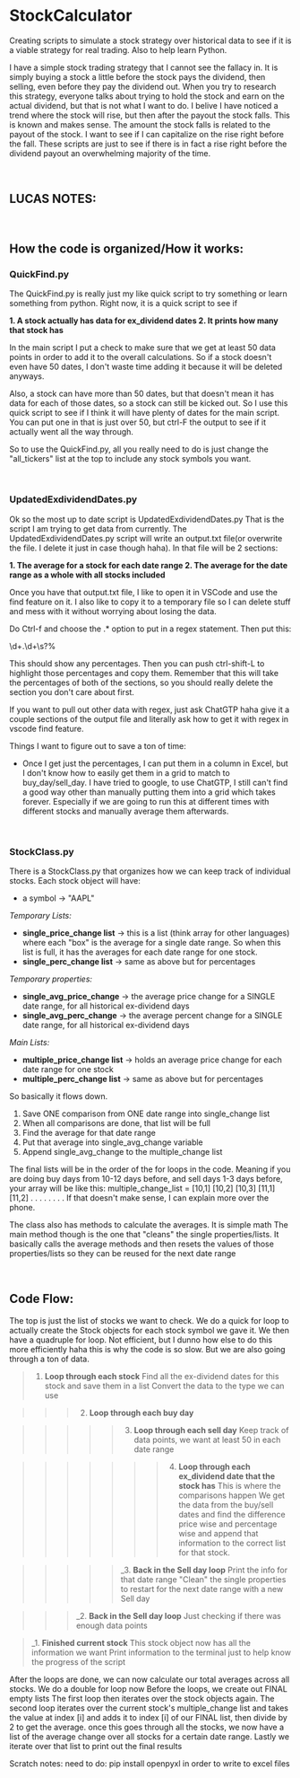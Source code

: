
# StockCalculator

Creating scripts to simulate a stock strategy over historical data to see if it is a viable strategy for real trading. Also to help learn Python.

  

I have a simple stock trading strategy that I cannot see the fallacy in. It is simply buying a stock a little before the stock pays the dividend, then selling, even before they pay the dividend out. When you try to research this strategy, everyone talks about trying to hold the stock and earn on the actual dividend, but that is not what I want to do. I belive I have noticed a trend where the stock will rise, but then after the payout the stock falls. This is known and makes sense. The amount the stock falls is related to the payout of the stock. I want to see if I can capitalize on the rise right before the fall. These scripts are just to see if there is in fact a rise right before the dividend payout an overwhelming majority of the time.

  &nbsp;
  &nbsp;

## LUCAS NOTES:
&nbsp;
  ## How the code is organized/How it works:


### QuickFind.py

The QuickFind.py is really just my like quick script to try something or learn something from python. Right now, it is a quick script to see if

 **1. A stock actually has data for ex_dividend dates
 2. It prints how many that stock has**
  

In the main script I put a check to make sure that we get at least 50 data points in order to add it to the overall calculations. So if a stock doesn't even have 50 dates, I don't waste time adding it because it will be deleted anyways.

Also, a stock can have more than 50 dates, but that doesn't mean it has data for each of those dates, so a stock can still be kicked out. So I use this quick script to see if I think it will have plenty of dates for the main script. You can put one in that is just over 50, but ctrl-F the output to see if it actually went all the way through.

So to use the QuickFind.py, all you really need to do is just change the "all_tickers" list at the top to include any stock symbols you want.

  &nbsp;
  &nbsp;

### UpdatedExdividendDates.py

Ok so the most up to date script is UpdatedExdividendDates.py 
That is the script I am trying to get data from currently.
The UpdatedExdividendDates.py script will write an output.txt file(or overwrite the file. I delete it just in case though haha). In that file will be 2 sections:

  

 **1. The average for a stock for each date range
 2. The average for the date range as a whole with all stocks included**


  

Once you have that output.txt file, I like to open it in VSCode and use the find feature on it. I also like to copy it to a temporary file so I can delete stuff and mess with it without worrying about losing the data.

Do Ctrl-f and choose the .* option to put in a regex statement. Then put this:

  

\d+\.\d+\s?%

  

This should show any percentages. Then you can push ctrl-shift-L to highlight those percentages and copy them. Remember that this will take the percentages of both of the sections, so you should really delete the section you don't care about first.

If you want to pull out other data with regex, just ask ChatGTP haha give it a couple sections of the output file and literally ask how to get it with regex in vscode find feature.



Things I want to figure out to save a ton of time:

 - Once I get just the percentages, I can put them in a column in Excel, but I don't know how to easily get them in a grid to match to buy_day/sell_day. I have tried to google, to use ChatGTP, I still can't find a good way other than manually putting them into a grid which takes forever. Especially if we are going to run this at different times with different stocks and manually average them afterwards. 

&nbsp;
&nbsp;

### StockClass.py

There is a StockClass.py that organizes how we can keep track of individual stocks. Each stock object will have:

 - a symbol -> "AAPL"


*Temporary Lists:*
 - **single_price_change list** -> this is a list (think array for other languages) where each "box" is the average for a single date range. So when this list is full, it has the averages for each date range for one stock.
 - **single_perc_change list** -> same as above but for percentages
 
 *Temporary properties:*
 - **single_avg_price_change** -> the average price change for a SINGLE date range, for all historical ex-dividend days
 - **single_avg_perc_change** -> the average percent change for a SINGLE date range, for all historical ex-dividend days


*Main Lists:*

 - **multiple_price_change list**  -> holds an average price change for each date range for one stock
 - **multiple_perc_change list**  -> same as above but for percentages



So basically it flows down.

 1. Save ONE comparison from ONE date range into single_change list
 2. When all comparisons are done, that list will be full
 3. Find the average for that date range
 4. Put that average into single_avg_change variable
 5. Append single_avg_change to the multiple_change list

The final lists will be in the order of the for loops in the code. Meaning if you are doing buy days from 10-12 days before, and sell days 1-3 days before, your array will be like this:
multiple_change_list =  [10,1]  [10,2]  [10,3]  [11,1]  [11,2] . . . . . . . .
If that doesn't make sense, I can explain more over the phone. 

The class also has methods to calculate the averages. It is simple math
The main method though is the one that "cleans" the single properties/lists. It basically calls the average methods and then resets the values of those properties/lists so they can be reused for the next date range


&nbsp;
&nbsp;

## Code Flow:

The top is just the list of stocks we want to check.
We do a quick for loop to actually create the Stock objects for each stock symbol we gave it.
We then have a quadruple for loop. Not efficient, but I dunno how else to do this more efficiently haha this is why the code is so slow. But we are also going through a ton of data.

>1. **Loop through each stock**
	  Find all the ex-dividend dates for this stock and save them in a list
	  Convert the data to the type we can use
	 
>>>2. **Loop through each buy day**
	
>>>>>3. **Loop through each sell day**
			Keep track of data points, we want at least 50 in each date range
			
>>>>>>>4. **Loop through each ex_dividend date that the stock has**
			This is where the comparisons happen
			We get the data from the buy/sell dates and find the difference price wise and percentage wise and append that information to the correct list for that stock.
			
>>>>>_3. **Back in the Sell day loop**
			 Print the info for that date range
			 "Clean" the single properties to restart for the next date range with a new Sell day
			 
>>>_2. **Back in the Sell day loop**
	 Just checking if there was enough data points

>_1. **Finished current stock**
This stock object now has all the information we want
Print information to the terminal just to help know the progress of the script

After the loops are done, we can now calculate our total averages across all stocks.
We do a double for loop now
Before the loops, we create out FINAL empty lists
The first loop then iterates over the stock objects again.
The second loop iterates over the current stock's multiple_change list and takes the value at index [i] and adds it to index [i] of our FINAL list, then divide by 2 to get the average. 
once this goes through all the stocks, we now have a list of the average change over all stocks for a certain date range.
Lastly we iterate over that list to print out the final results





Scratch notes:
need to do: pip install openpyxl
in order to write to excel files